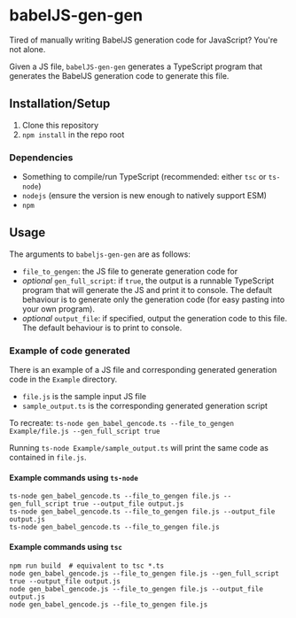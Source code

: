 # babelJS-gen-gen
Tired of manually writing BabelJS generation code for JavaScript? 
You're not alone.

Given a JS file, `babelJS-gen-gen` generates a TypeScript program that generates the BabelJS generation code to generate this file.

## Installation/Setup
1. Clone this repository
2. `npm install` in the repo root

### Dependencies
* Something to compile/run TypeScript (recommended: either `tsc` or `ts-node`)
* `nodejs` (ensure the version is new enough to natively support ESM)
* `npm`

## Usage
The arguments to `babeljs-gen-gen` are as follows:
* `file_to_gengen`: the JS file to generate generation code for
* *optional* `gen_full_script`: if `true`, the output is a runnable TypeScript program that will generate the JS and print it to console. 
  The default behaviour is to generate only the generation code (for easy pasting into your own program).
* *optional* `output_file`: if specified, output the generation code to this file.
  The default behaviour is to print to console.
  
### Example of code generated
There is an example of a JS file and corresponding generated generation code in the `Example` directory.
* `file.js` is the sample input JS file
* `sample_output.ts` is the corresponding generated generation script

To recreate: `ts-node gen_babel_gencode.ts --file_to_gengen Example/file.js --gen_full_script true`

Running `ts-node Example/sample_output.ts` will print the same code as contained in `file.js`.

#### Example commands using `ts-node`
```
ts-node gen_babel_gencode.ts --file_to_gengen file.js --gen_full_script true --output_file output.js
ts-node gen_babel_gencode.ts --file_to_gengen file.js --output_file output.js
ts-node gen_babel_gencode.ts --file_to_gengen file.js
```

#### Example commands using `tsc`
```
npm run build  # equivalent to tsc *.ts
node gen_babel_gencode.js --file_to_gengen file.js --gen_full_script true --output_file output.js
node gen_babel_gencode.js --file_to_gengen file.js --output_file output.js
node gen_babel_gencode.js --file_to_gengen file.js
```

